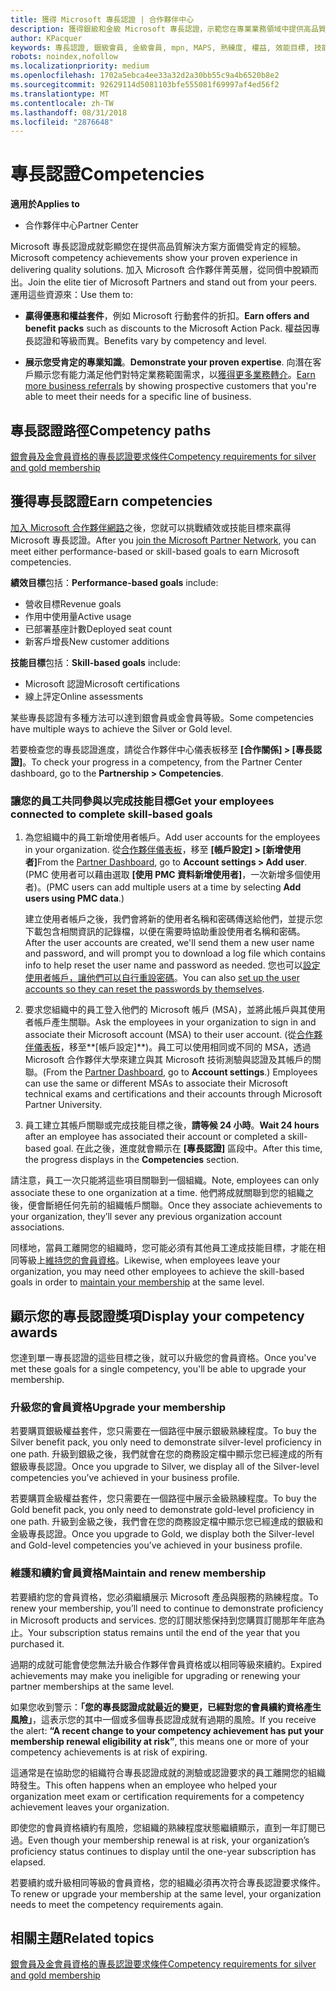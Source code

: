 ```yaml
---
title: 獲得 Microsoft 專長認證 | 合作夥伴中心
description: 獲得銀級和金級 Microsoft 專長認證，示範您在專業業務領域中提供高品質解決方案備受肯定的專業
author: KPacquer
keywords: 專長認證, 銀級會員, 金級會員, mpn, MAPS, 熟練度, 權益, 效能目標, 技能目標
robots: noindex,nofollow
ms.localizationpriority: medium
ms.openlocfilehash: 1702a5ebca4ee33a32d2a30bb55c9a4b6520b8e2
ms.sourcegitcommit: 92629114d5081103bfe555081f69997af4ed56f2
ms.translationtype: MT
ms.contentlocale: zh-TW
ms.lasthandoff: 08/31/2018
ms.locfileid: "2876648"
---
```

<!--
•   FWLink https://go.microsoft.com/fwlink/?linkid=851080 : top of page
•   FWLink https://go.microsoft.com/fwlink/?linkid=851281: top of page (duplicate)
•   FWLink https://go.microsoft.com/fwlink/?linkid=851079: Competencies (#attainment_paths)
•   FWLink https://go.microsoft.com/fwlink/?linkid=851081: Maintain and renew membership (#maintain_membership)
•   FWLink https://go.microsoft.com/fwlink/?linkid=851082: Get your employees connected to complete skill-based goals (#associating_achievements)
•   FWLink https://go.microsoft.com/fwlink/?linkid=851083 : Achievement overrides (#achievement_override)
•   FWLink: https://go.microsoft.com/fwlink/?linkid=851236: UI link, goes to the place where you import new users. Temporarily points to the Partner Center homepage.
•   FWLink: https://go.microsoft.com/fwlink/?linkid=851607 :Will go to the docs page for Silver/Gold competency achievements. Currently goes to https://partnercenter.microsoft.com/partner/cloud-solution-provider 

 -->

# <a name="competencies"></a><span data-ttu-id="f8205-104">專長認證</span><span class="sxs-lookup"><span data-stu-id="f8205-104">Competencies</span></span>

**<span data-ttu-id="f8205-105">適用於</span><span class="sxs-lookup"><span data-stu-id="f8205-105">Applies to</span></span>**
-  <span data-ttu-id="f8205-106">合作夥伴中心</span><span class="sxs-lookup"><span data-stu-id="f8205-106">Partner Center</span></span>

<span data-ttu-id="f8205-107">Microsoft 專長認證成就彰顯您在提供高品質解決方案方面備受肯定的經驗。</span><span class="sxs-lookup"><span data-stu-id="f8205-107">Microsoft competency achievements show your proven experience in delivering quality solutions.</span></span> <span data-ttu-id="f8205-108">加入 Microsoft 合作夥伴菁英層，從同儕中脫穎而出。</span><span class="sxs-lookup"><span data-stu-id="f8205-108">Join the elite tier of Microsoft Partners and stand out from your peers.</span></span> <span data-ttu-id="f8205-109">運用這些資源來：</span><span class="sxs-lookup"><span data-stu-id="f8205-109">Use them to:</span></span> 

*  <span data-ttu-id="f8205-110">**贏得優惠和權益套件**，例如 Microsoft 行動套件的折扣。</span><span class="sxs-lookup"><span data-stu-id="f8205-110">**Earn offers and benefit packs** such as discounts to the Microsoft Action Pack.</span></span> <span data-ttu-id="f8205-111">權益因專長認證和等級而異。</span><span class="sxs-lookup"><span data-stu-id="f8205-111">Benefits vary by competency and level.</span></span> 

*  <span data-ttu-id="f8205-112">**展示您受肯定的專業知識**。</span><span class="sxs-lookup"><span data-stu-id="f8205-112">**Demonstrate your proven expertise**.</span></span> <span data-ttu-id="f8205-113">向潛在客戶顯示您有能力滿足他們對特定業務範圍需求，以[獲得更多業務轉介](referrals.md)。</span><span class="sxs-lookup"><span data-stu-id="f8205-113">[Earn more business referrals](referrals.md) by showing prospective customers that you're able to meet their needs for a specific line of business.</span></span>

## <a href="" id="attainment_paths"></a><span data-ttu-id="f8205-114">專長認證路徑</span><span class="sxs-lookup"><span data-stu-id="f8205-114">Competency paths</span></span>

[<span data-ttu-id="f8205-115">銀會員及金會員資格的專長認證要求條件</span><span class="sxs-lookup"><span data-stu-id="f8205-115">Competency requirements for silver and gold membership</span></span>](learn-about-competencies.md)

## <a name="earn-competencies"></a><span data-ttu-id="f8205-116">獲得專長認證</span><span class="sxs-lookup"><span data-stu-id="f8205-116">Earn competencies</span></span>

<span data-ttu-id="f8205-117">[加入 Microsoft 合作夥伴網路](mpn-overview.md)之後，您就可以挑戰績效或技能目標來贏得 Microsoft 專長認證。</span><span class="sxs-lookup"><span data-stu-id="f8205-117">After you [join the Microsoft Partner Network](mpn-overview.md), you can meet either performance-based or skill-based goals to earn Microsoft competencies.</span></span> 

<span data-ttu-id="f8205-118">**績效目標**包括：</span><span class="sxs-lookup"><span data-stu-id="f8205-118">**Performance-based goals** include:</span></span> 
* <span data-ttu-id="f8205-119">營收目標</span><span class="sxs-lookup"><span data-stu-id="f8205-119">Revenue goals</span></span>
* <span data-ttu-id="f8205-120">作用中使用量</span><span class="sxs-lookup"><span data-stu-id="f8205-120">Active usage</span></span>
* <span data-ttu-id="f8205-121">已部署基座計數</span><span class="sxs-lookup"><span data-stu-id="f8205-121">Deployed seat count</span></span>
* <span data-ttu-id="f8205-122">新客戶增長</span><span class="sxs-lookup"><span data-stu-id="f8205-122">New customer additions</span></span>

<span data-ttu-id="f8205-123">**技能目標**包括：</span><span class="sxs-lookup"><span data-stu-id="f8205-123">**Skill-based goals** include:</span></span> 
* <span data-ttu-id="f8205-124">Microsoft 認證</span><span class="sxs-lookup"><span data-stu-id="f8205-124">Microsoft certifications</span></span>
* <span data-ttu-id="f8205-125">線上評定</span><span class="sxs-lookup"><span data-stu-id="f8205-125">Online assessments</span></span> 

<span data-ttu-id="f8205-126">某些專長認證有多種方法可以達到銀會員或金會員等級。</span><span class="sxs-lookup"><span data-stu-id="f8205-126">Some competencies have multiple ways to achieve the Silver or Gold level.</span></span>

<span data-ttu-id="f8205-127">若要檢查您的專長認證進度，請從合作夥伴中心儀表板移至 **\[合作關係\] > \[專長認證\]**。</span><span class="sxs-lookup"><span data-stu-id="f8205-127">To check your progress in a competency, from the Partner Center dashboard, go to the **Partnership > Competencies**.</span></span> 

### <a href="" id="associating_achievements"></a><span data-ttu-id="f8205-128">讓您的員工共同參與以完成技能目標</span><span class="sxs-lookup"><span data-stu-id="f8205-128">Get your employees connected to complete skill-based goals</span></span>

1.  <span data-ttu-id="f8205-129">為您組織中的員工新增使用者帳戶。</span><span class="sxs-lookup"><span data-stu-id="f8205-129">Add user accounts for the employees in your organization.</span></span> <span data-ttu-id="f8205-130">從[合作夥伴儀表板](http://partnercenter.microsoft.com)，移至 **\[帳戶設定\] > \[新增使用者\]**</span><span class="sxs-lookup"><span data-stu-id="f8205-130">From the [Partner Dashboard](http://partnercenter.microsoft.com), go to **Account settings > Add user**.</span></span> <span data-ttu-id="f8205-131">(PMC 使用者可以藉由選取 **\[使用 PMC 資料新增使用者\]**，一次新增多個使用者)。</span><span class="sxs-lookup"><span data-stu-id="f8205-131">(PMC users can add multiple users at a time by selecting **Add users using PMC data**.)</span></span>

    <span data-ttu-id="f8205-132">建立使用者帳戶之後，我們會將新的使用者名稱和密碼傳送給他們，並提示您下載包含相關資訊的記錄檔，以便在需要時協助重設使用者名稱和密碼。</span><span class="sxs-lookup"><span data-stu-id="f8205-132">After the user accounts are created, we'll send them a new user name and password, and will prompt you to download a log file which contains info to help reset the user name and password as needed.</span></span> <span data-ttu-id="f8205-133">您也可以[設定使用者帳戶，讓他們可以自行重設密碼](https://docs.microsoft.com/en-us/azure/active-directory/active-directory-passwords-getting-started)。</span><span class="sxs-lookup"><span data-stu-id="f8205-133">You can also [set up the user accounts so they can reset the passwords by themselves](https://docs.microsoft.com/en-us/azure/active-directory/active-directory-passwords-getting-started).</span></span>

2. <span data-ttu-id="f8205-134">要求您組織中的員工登入他們的 Microsoft 帳戶 (MSA)，並將此帳戶與其使用者帳戶產生關聯。</span><span class="sxs-lookup"><span data-stu-id="f8205-134">Ask the employees in your organization to sign in and associate their Microsoft account (MSA) to their user account.</span></span> <span data-ttu-id="f8205-135">(從[合作夥伴儀表板](http://partnercenter.microsoft.com)，移至**\[帳戶設定\]**)。員工可以使用相同或不同的 MSA，透過 Microsoft 合作夥伴大學來建立與其 Microsoft 技術測驗與認證及其帳戶的關聯。</span><span class="sxs-lookup"><span data-stu-id="f8205-135">(From the [Partner Dashboard](http://partnercenter.microsoft.com), go to **Account settings**.) Employees can use the same or different MSAs to associate their Microsoft technical exams and certifications and their accounts through Microsoft Partner University.</span></span>

3.  <span data-ttu-id="f8205-136">員工建立其帳戶關聯或完成技能目標之後，**請等候 24 小時**。</span><span class="sxs-lookup"><span data-stu-id="f8205-136">**Wait 24 hours** after an employee has associated their account or completed a skill-based goal.</span></span> <span data-ttu-id="f8205-137">在此之後，進度就會顯示在 **\[專長認證\]** 區段中。</span><span class="sxs-lookup"><span data-stu-id="f8205-137">After this time, the progress displays in the **Competencies** section.</span></span>

<span data-ttu-id="f8205-138">請注意，員工一次只能將這些項目關聯到一個組織。</span><span class="sxs-lookup"><span data-stu-id="f8205-138">Note, employees can only associate these to one organization at a time.</span></span> <span data-ttu-id="f8205-139">他們將成就關聯到您的組織之後，便會斷絕任何先前的組織帳戶關聯。</span><span class="sxs-lookup"><span data-stu-id="f8205-139">Once they associate achievements to your organization, they’ll sever any previous organization account associations.</span></span>

<span data-ttu-id="f8205-140">同樣地，當員工離開您的組織時，您可能必須有其他員工達成技能目標，才能在相同等級上[維持您的會員資格](#maintaining_membership)。</span><span class="sxs-lookup"><span data-stu-id="f8205-140">Likewise, when employees leave your organization, you may need other employees to achieve the skill-based goals in order to [maintain your membership](#maintaining_membership) at the same level.</span></span>

## <a name="display-your-competency-awards"></a><span data-ttu-id="f8205-141">顯示您的專長認證獎項</span><span class="sxs-lookup"><span data-stu-id="f8205-141">Display your competency awards</span></span>

<span data-ttu-id="f8205-142">您達到單一專長認證的這些目標之後，就可以升級您的會員資格。</span><span class="sxs-lookup"><span data-stu-id="f8205-142">Once you've met these goals for a single competency, you'll be able to upgrade your membership.</span></span>

### <a name="upgrade-your-membership"></a><span data-ttu-id="f8205-143">升級您的會員資格</span><span class="sxs-lookup"><span data-stu-id="f8205-143">Upgrade your membership</span></span>

<span data-ttu-id="f8205-144">若要購買銀級權益套件，您只需要在一個路徑中展示銀級熟練程度。</span><span class="sxs-lookup"><span data-stu-id="f8205-144">To buy the Silver benefit pack, you only need to demonstrate silver-level proficiency in one path.</span></span> <span data-ttu-id="f8205-145">升級到銀級之後，我們就會在您的商務設定檔中顯示您已經達成的所有銀級專長認證。</span><span class="sxs-lookup"><span data-stu-id="f8205-145">Once you upgrade to Silver, we display all of the Silver-level competencies you’ve achieved in your business profile.</span></span> 

<span data-ttu-id="f8205-146">若要購買金級權益套件，您只需要在一個路徑中展示金級熟練程度。</span><span class="sxs-lookup"><span data-stu-id="f8205-146">To buy the Gold benefit pack, you only need to demonstrate gold-level proficiency in one path.</span></span> <span data-ttu-id="f8205-147">升級到金級之後，我們會在您的商務設定檔中顯示您已經達成的銀級和金級專長認證。</span><span class="sxs-lookup"><span data-stu-id="f8205-147">Once you upgrade to Gold, we display both the Silver-level and Gold-level competencies you’ve achieved in your business profile.</span></span> 

### <a href="" id="maintain_membership"></a><span data-ttu-id="f8205-148">維護和續約會員資格</span><span class="sxs-lookup"><span data-stu-id="f8205-148">Maintain and renew membership</span></span>

<span data-ttu-id="f8205-149">若要續約您的會員資格，您必須繼續展示 Microsoft 產品與服務的熟練程度。</span><span class="sxs-lookup"><span data-stu-id="f8205-149">To renew your membership, you’ll need to continue to demonstrate proficiency in Microsoft products and services.</span></span> <span data-ttu-id="f8205-150">您的訂閱狀態保持到您購買訂閱那年年底為止。</span><span class="sxs-lookup"><span data-stu-id="f8205-150">Your subscription status remains until the end of the year that you purchased it.</span></span>

<span data-ttu-id="f8205-151">過期的成就可能會使您無法升級合作夥伴會員資格或以相同等級來續約。</span><span class="sxs-lookup"><span data-stu-id="f8205-151">Expired achievements may make you ineligible for upgrading or renewing your partner memberships at the same level.</span></span> 

<span data-ttu-id="f8205-152">如果您收到警示：**「您的專長認證成就最近的變更，已經對您的會員續約資格產生風險」**，這表示您的其中一個或多個專長認證成就有過期的風險。</span><span class="sxs-lookup"><span data-stu-id="f8205-152">If you receive the alert: **“A recent change to your competency achievement has put your membership renewal eligibility at risk”**, this means one or more of your competency achievements is at risk of expiring.</span></span> 

<span data-ttu-id="f8205-153">這通常是在協助您的組織符合專長認證成就的測驗或認證要求的員工離開您的組織時發生。</span><span class="sxs-lookup"><span data-stu-id="f8205-153">This often happens when an employee who helped your organization meet exam or certification requirements for a competency achievement leaves your organization.</span></span> 

<span data-ttu-id="f8205-154">即使您的會員資格續約有風險，您組織的熟練程度狀態繼續顯示，直到一年訂閱已過。</span><span class="sxs-lookup"><span data-stu-id="f8205-154">Even though your membership renewal is at risk, your organization’s proficiency status continues to display until the one-year subscription has elapsed.</span></span>

<span data-ttu-id="f8205-155">若要續約或升級相同等級的會員資格，您的組織必須再次符合專長認證要求條件。</span><span class="sxs-lookup"><span data-stu-id="f8205-155">To renew or upgrade your membership at the same level, your organization needs to meet the competency requirements again.</span></span>

## <a name="related-topics"></a><span data-ttu-id="f8205-156">相關主題</span><span class="sxs-lookup"><span data-stu-id="f8205-156">Related topics</span></span>

[<span data-ttu-id="f8205-157">銀會員及金會員資格的專長認證要求條件</span><span class="sxs-lookup"><span data-stu-id="f8205-157">Competency requirements for silver and gold membership</span></span>](learn-about-competencies.md)
